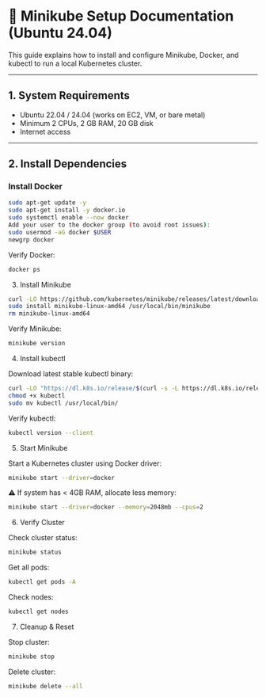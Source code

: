 # 📝 Minikube Setup Documentation (Ubuntu 24.04)

This guide explains how to install and configure Minikube, Docker, and kubectl to run a local Kubernetes cluster.

---

## 1. System Requirements

- Ubuntu 22.04 / 24.04 (works on EC2, VM, or bare metal)
- Minimum 2 CPUs, 2 GB RAM, 20 GB disk
- Internet access

---

## 2. Install Dependencies

### Install Docker
```bash
sudo apt-get update -y
sudo apt-get install -y docker.io
sudo systemctl enable --now docker
Add your user to the docker group (to avoid root issues):
sudo usermod -aG docker $USER
newgrp docker
```
Verify Docker:
```bash
docker ps
```

3. Install Minikube
```bash
curl -LO https://github.com/kubernetes/minikube/releases/latest/download/minikube-linux-amd64
sudo install minikube-linux-amd64 /usr/local/bin/minikube
rm minikube-linux-amd64
```

Verify Minikube:
```bash
minikube version
```

4. Install kubectl

Download latest stable kubectl binary:

```bash
curl -LO "https://dl.k8s.io/release/$(curl -s -L https://dl.k8s.io/release/stable.txt)/bin/linux/amd64/kubectl"
chmod +x kubectl
sudo mv kubectl /usr/local/bin/
```

Verify kubectl:
```bash
kubectl version --client
```

5. Start Minikube

Start a Kubernetes cluster using Docker driver:

```bash
minikube start --driver=docker
```

⚠️ If system has < 4GB RAM, allocate less memory:
```bash
minikube start --driver=docker --memory=2048mb --cpus=2
```
6. Verify Cluster

Check cluster status:
```bash
minikube status
```

Get all pods:
```bash
kubectl get pods -A
```

Check nodes:
```bash
kubectl get nodes
```
7. Cleanup & Reset

Stop cluster:
```bash
minikube stop
```

Delete cluster:
```bash
minikube delete --all
```
